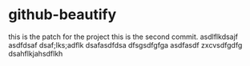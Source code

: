 # github-beautify

this is the patch for the project
this is the second commit.
asdlflkdsajf
asdfdsaf
dsaf;lks;adflk
dsafasdfdsa
dfsgsdfgfga
asdfasdf
zxcvsdfgdfg
dsahflkjahsdflkh
